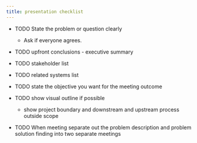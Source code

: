 ```yaml
---
title: presentation checklist
---
```


- TODO  State the problem or question clearly
	 - Ask if everyone agrees.

- TODO upfront conclusions - executive summary

- TODO stakeholder list

- TODO  related systems list

- TODO  state the objective you want for the meeting outcome

- TODO show visual outline if possible
	 - show project boundary and downstream and upstream process outside scope

- TODO When meeting separate out the problem description and problem solution finding into two separate meetings
